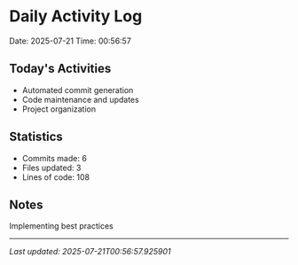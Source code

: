 # Daily Activity Log

Date: 2025-07-21
Time: 00:56:57

## Today's Activities
- Automated commit generation
- Code maintenance and updates
- Project organization

## Statistics
- Commits made: 6
- Files updated: 3
- Lines of code: 108

## Notes
Implementing best practices

---
*Last updated: 2025-07-21T00:56:57.925901*
